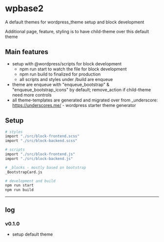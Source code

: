 # wpbase2
A default themes for wordpress_theme setup and block development

Additional page, feature, styling is to have child-theme over this default theme

## Main features

- setup with @wordpress/scripts for block development
  - npm run start to watch the file for block development
  - npm run build to finalized for production
  - all scripts and styles under /build are enqueue
- theme are enqueue with "enqueue_bootstrap" & "enqueue_bootstrap_icons" by default; remove_action if child-theme need more controls
- all theme-templates are generated and migrated over from _underscore: https://underscores.me/ - wordpress starter theme generator

## Setup
```bash
# styles
import "./src/block-frontend.scss"
import "./src/block-backend.scss"

# scripts
import "./src/block-frontend.js"
import "./src/block-backend.js"

# _blocks - mostly based on bootstrap
_BootstrapCard.js

# development and build
npm run start
npm run build
```

---
## log

### v0.1.0
- setup default theme
